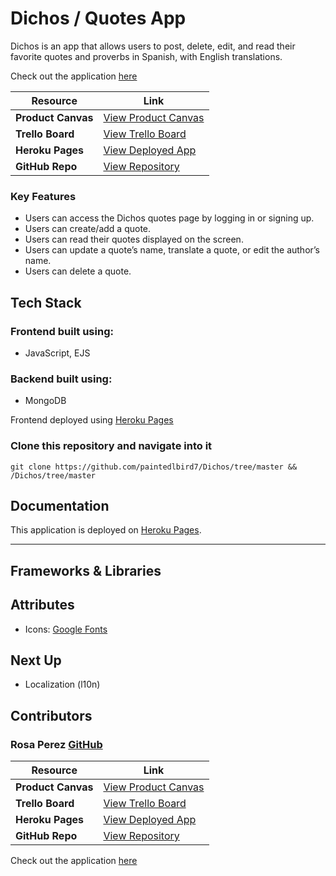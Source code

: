 

# Dichos / Quotes App  

Dichos is an app that allows users to post, delete, edit, and read their favorite quotes and proverbs in Spanish, with English translations.  

Check out the application [here](https://)  

| **Resource**         | **Link** |
|----------------------|------|
| **Product Canvas**   | [View Product Canvas](https://docs.google.com/document/d/1-sXK59yFZNc_QD_P5M6qApEwut9YyZf1k2RbvTNneYk/edit?tab=t.0#heading=h.yjkq4hd1mfwt) |
| **Trello Board**     | [View Trello Board](https://trello.com/b/qb8G32KS/dichos-project-unit-2) |
| **Heroku Pages**     | [View Deployed App](https:) |
| **GitHub Repo**      | [View Repository](https://github.com/paintedlbird7/Dichos) |

<!--  
![Landing Page](images/)  
![Dichos Homepage](images/)  
![Individual Page](images/)  
-->

### Key Features  

- Users can access the Dichos quotes page by logging in or signing up.  
- Users can create/add a quote.  
- Users can read their quotes displayed on the screen.  
- Users can update a quote’s name, translate a quote, or edit the author’s name.  
- Users can delete a quote.  

## Tech Stack  

### Frontend built using:  
- JavaScript, EJS  

### Backend built using:  
- MongoDB  

Frontend deployed using [Heroku Pages](https://)  

### Clone this repository and navigate into it  

```git clone https://github.com/paintedlbird7/Dichos/tree/master && /Dichos/tree/master```
<!-- TODO: ask if this is correct? -->

## Documentation  

This application is deployed on [Heroku Pages](https://).  

---

## Frameworks & Libraries  

<!-- - What 3rd party frameworks/libraries are you using? -->

## Attributes  

- Icons: [Google Fonts](https://fonts.google.com/)  

## Next Up  

- Localization (l10n)  

## Contributors  

### Rosa Perez [GitHub](https://github.com/paintedlbird7)  

| **Resource**         | **Link** |
|----------------------|------|
| **Product Canvas**   | [View Product Canvas](https://docs.google.com/document/d/1-sXK59yFZNc_QD_P5M6qApEwut9YyZf1k2RbvTNneYk/edit?tab=t.0#heading=h.yjkq4hd1mfwt) |
| **Trello Board**     | [View Trello Board](https://trello.com/b/qb8G32KS/dichos-project-unit-2) |
| **Heroku Pages**     | [View Deployed App](https:) |
| **GitHub Repo**      | [View Repository](https://github.com/paintedlbird7/Dichos) |

Check out the application [here](https://)  
  
